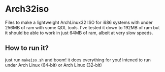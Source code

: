 # Arch32iso
Files to make a lightweight ArchLinux32 ISO for i686 systems with under 256MB of ram with some QOL tools.
I've tested it down to 192MB of ram but it should be able to work in just 64MB of ram, albeit at very slow speeds.
## How to run it?
just run `makeiso.sh` and boom! it does everything for you!
Intened to run under Arch Linux (64-bit) or Arch Linux (32-bit)
